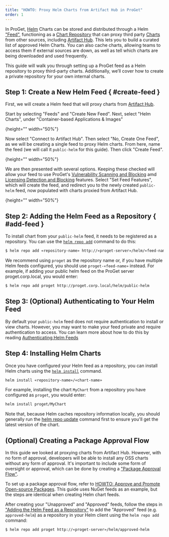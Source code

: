 ```yaml
---
title: "HOWTO: Proxy Helm Charts from Artifact Hub in ProGet"
order: 1
---
```


In ProGet, [Helm](https://helm.sh/) Charts can be stored and distributed through a Helm ["Feed"](/docs/proget/feeds/feed-overview), functioning as a [Chart Repository](https://helm.sh/docs/topics/chart_repository/) that can proxy third party [Charts](https://helm.sh/docs/topics/charts/) from other sources, including [Artifact Hub](/docs/proget/feeds/helm#artifacthub). This lets you to build a curated list of approved Helm Charts. You can also cache charts, allowing teams to access them if external sources are down, as well as tell which charts are being downloaded and used frequently.

This guide will walk you through setting up a ProGet feed as a Helm repository to proxy third-party charts. Additionally, we’ll cover how to create a private repository for your own internal charts.

## Step 1: Create a New Helm Feed { #create-feed }

First, we will create a Helm feed that will proxy charts from [Artifact Hub](/docs/proget/feeds/helm#artifacthub).

Start by selecting "Feeds" and "Create New Feed". Next, select "Helm Charts", under "Container-based Applications & Images"

![](){height="" width="50%"}

Now select "Connect to Artifact Hub". Then select "No, Create One Feed", as we will be creating a single feed to proxy Helm charts. From here, name the feed (we will call it `public-helm` for this guide). Then click "Create Feed".

![](){height="" width="50%"}

We are then presented with several options. Keeping these checked will allow your feed to use ProGet's [Vulnerability Scanning and Blocking](/docs/proget/sca/vulnerabilities) amd [Licensing Detection and Blocking](https://docs.inedo.com/docs/proget/sca/licenses) features. Select "Set Feed Features", which will create the feed, and redirect you to the newly created `public-helm` feed, now populated with charts proxied from Artifact Hub.

![](){height="" width="50%"}

## Step 2: Adding the Helm Feed as a Repository { #add-feed }

To install chart from your `public-helm` feed, it needs to be registered as a repository. You can use the [`helm repo add`](https://helm.sh/docs/helm/helm_repo_add/) command to do this:

```bash
$ helm repo add «repository-name» http://«proget-server»/helm/«feed-name»
```

We recommend using `proget` as the repository name or, if you have multiple Helm feeds configured, you should use `proget-«feed-name»` instead. For example, if adding your public helm feed on the ProGet server proget.corp.local, you would enter:
 
```bash
$ helm repo add proget http://proget.corp.local/helm/public-helm
```

## Step 3: (Optional) Authenticating to Your Helm Feed

By default your `public-helm` feed does not require authentication to install or view charts. However, you may want to make your feed private and require authentication to access. You can learn more about how to do this by reading [Authenticating Helm Feeds](/docs/proget/feeds/helm#authenticated-feeds)

## Step 4: Installing Helm Charts

Once you have configured your Helm feed as a repository, you can install Helm charts using the [`helm install`](https://helm.sh/docs/helm/helm_install/) command. 

```bash
helm install «repository-name»/«chart-name»
```

For example, installing the chart `MyChart` from a repository you have configured as `proget`, you would enter:

```bash
helm install proget/MyChart
```

Note that, because Helm caches repository information locally, you should generally run the [helm repo update](https://helm.sh/docs/helm/helm_repo_update/) command first to ensure you'll get the latest version of the chart.

## (Optional) Creating a Package Approval Flow

In this guide we looked at proxying charts from Artifact Hub. However, with no form of approval, developers will be able to install any OSS charts without any form of approval. It's important to include some form of oversight or approval, which can be done by creating a ["Package Approval Flow"](/docs/proget/packages/package-promotion).

To set up a package approval flow, refer to [HOWTO: Approve and Promote Open-source Packages](/docs/proget/packages/package-promotion/proget-howto-promote-packages). This guide uses NuGet feeds as an example, but the steps are identical when creating Helm chart feeds.

After creating your "Unapproved" and "Approved" feeds, follow the steps in ["Adding the Helm Feed as a Repository"](#add-feed) to add the "Approved" feed (e.g. `approved-helm`) as a repository in your Helm client using the `helm repo add` command:

```bash
$ helm repo add proget http://«proget-server»/helm/approved-helm
```


